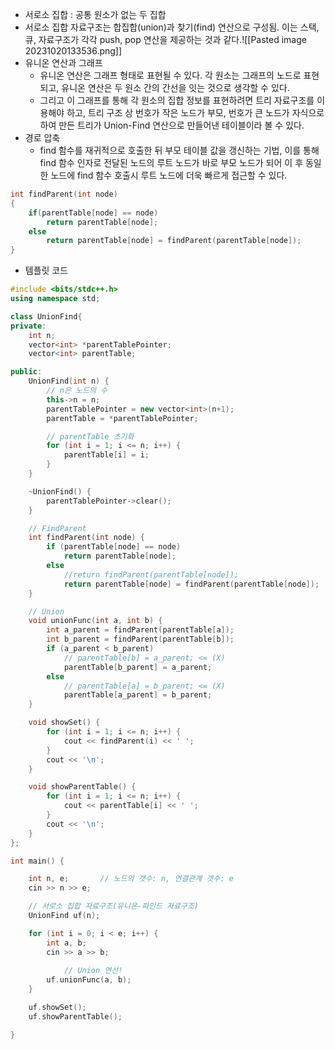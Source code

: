 - 서로소 집합 : 공통 원소가 없는 두 집합
- 서로소 집합 자료구조는 합집합(union)과 찾기(find) 연산으로 구성됨. 이는 스택, 큐, 자료구조가 각각 push, pop 연산을 제공하는 것과 같다.![[Pasted image 20231020133536.png]]
- 유니온 연산과 그래프
	- 유니온 연산은 그래프 형태로 표현될 수 있다. 각 원소는 그래프의 노드로 표현되고, 유니온 연산은 두 원소 간의 간선을 잇는 것으로 생각할 수 있다.
	- 그리고 이 그래프를 통해 각 원소의 집합 정보를 표현하려면 트리 자료구조를 이용해야 하고, 트리 구조 상 번호가 작은 노드가 부모, 번호가 큰 노드가 자식으로 하여 만든 트리가 Union-Find 연산으로 만들어낸 테이블이라 볼 수 있다.
- 경로 압축
	- find 함수를 재귀적으로 호출한 뒤 부모 테이블 값을 갱신하는 기법, 이를 통해 find 함수 인자로 전달된 노드의 루트 노드가 바로 부모 노드가 되어 이 후 동일한 노드에 find 함수 호출시 루트 노드에 더욱 빠르게 접근할 수 있다.
```C++
int findParent(int node)
{
	if(parentTable[node] == node)
		return parentTable[node];
	else
		return parentTable[node] = findParent(parentTable[node]);
}
```

- 템플릿 코드
```C++
#include <bits/stdc++.h>
using namespace std;

class UnionFind{
private:
	int n;
	vector<int> *parentTablePointer;
	vector<int> parentTable;

public:
	UnionFind(int n) {
		// n은 노드의 수 
		this->n = n;
		parentTablePointer = new vector<int>(n+1);
		parentTable = *parentTablePointer;

		// parentTable 초기화
		for (int i = 1; i <= n; i++) {
			parentTable[i] = i;
		}
	}

	~UnionFind() {
		parentTablePointer->clear();
	}

	// FindParent
	int findParent(int node) {
		if (parentTable[node] == node)
			return parentTable[node];
		else
			//return findParent(parentTable[node]);
            return parentTable[node] = findParent(parentTable[node]);
	}

	// Union
	void unionFunc(int a, int b) {
		int a_parent = findParent(parentTable[a]);
		int b_parent = findParent(parentTable[b]);
		if (a_parent < b_parent)
			// parentTable[b] = a_parent; <= (X)
            parentTable[b_parent] = a_parent;
		else
			// parentTable[a] = b_parent; <= (X)
            parentTable[a_parent] = b_parent;
	}

	void showSet() {
		for (int i = 1; i <= n; i++) {
			cout << findParent(i) << ' ';
		}
		cout << '\n';
	}

	void showParentTable() {
		for (int i = 1; i <= n; i++) {
			cout << parentTable[i] << ' ';
		}
		cout << '\n';
	}
};

int main() {

	int n, e;		// 노드의 갯수: n, 연결관계 갯수: e
	cin >> n >> e;

	// 서로소 집합 자료구조(유니온-파인드 자료구조)
	UnionFind uf(n);

	for (int i = 0; i < e; i++) {
		int a, b;
		cin >> a >> b;
        
          	// Union 연산!	
		uf.unionFunc(a, b);
	}

	uf.showSet();
	uf.showParentTable();

}
```